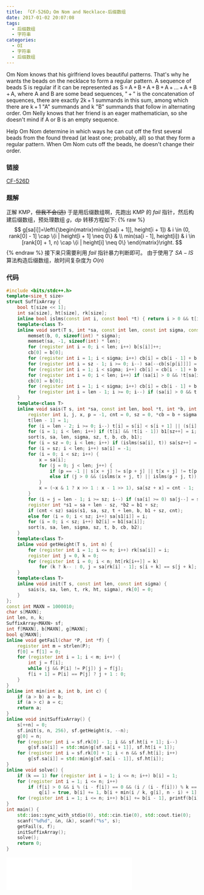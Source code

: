 ```yaml
---
title: 「CF-526D」Om Nom and Necklace-后缀数组
date: 2017-01-02 20:07:08
tags:
  - 后缀数组
  - 字符串
categories:
  - OI
  - 字符串
  - 后缀数组
---
```

Om Nom knows that his girlfriend loves beautiful patterns. That's why he wants the beads on the necklace to form a regular pattern. A sequence of beads S is regular if it can be represented as S = A + B + A + B + A + ... + A + B + A, where A and B are some bead sequences, " + " is the concatenation of sequences, there are exactly 2k + 1 summands in this sum, among which there are k + 1 "A" summands and k "B" summands that follow in alternating order. Om Nelly knows that her friend is an eager mathematician, so she doesn't mind if A or B is an empty sequence.
<!-- more -->
Help Om Nom determine in which ways he can cut off the first several beads from the found thread (at least one; probably, all) so that they form a regular pattern. When Om Nom cuts off the beads, he doesn't change their order.
### 链接
[CF-526D](http://codeforces.com/problemset/problem/526/D)
### 题解
正解 KMP，~~但我不会(逃)~~
于是用后缀数组啊，先跑出 KMP 的 $fail$ 指针，然后构建后缀数组，预处理数组 $g$，$dp$ 转移方程如下:
{% raw %}$$
g[sa[i]]=\left\{\begin{matrix}min(g[sa[i + 1]], height[i + 1])
 & i \in (0, rank[0] - 1] \cap \{i | height[i + 1] \neq  0\}  & \\ min(sa[i - 1], height[i])
 & i \in [rank[0] + 1, n) \cap \{i | height[i] \neq  0\}
\end{matrix}\right.
$${% endraw %}
接下来只需要利用 $fail$ 指针暴力判断即可。
由于使用了 $SA-IS$ 算法构造后缀数组，故时间复杂度为 $O(n)$
### 代码
``` cpp
#include <bits/stdc++.h>
template<size_t size>
struct SuffixArray {
    bool t[size << 1];
    int sa[size], ht[size], rk[size];
    inline bool islms(const int i, const bool *t) { return i > 0 && t[i] && !t[i - 1]; }
    template<class T>
    inline void sort(T s, int *sa, const int len, const int sigma, const int sz, bool *t, int *b, int *cb, int *p) {
        memset(b, 0, sizeof(int) * sigma);
        memset(sa, -1, sizeof(int) * len);
        for (register int i = 0; i < len; i++) b[s[i]]++;
        cb[0] = b[0];
        for (register int i = 1; i < sigma; i++) cb[i] = cb[i - 1] + b[i];
        for (register int i = sz - 1; i >= 0; i--) sa[--cb[s[p[i]]]] = p[i];
        for (register int i = 1; i < sigma; i++) cb[i] = cb[i - 1] + b[i - 1];
        for (register int i = 0; i < len; i++) if (sa[i] > 0 && !t[sa[i] - 1]) sa[cb[s[sa[i] - 1]]++] = sa[i] - 1;
        cb[0] = b[0];
        for (register int i = 1; i < sigma; i++) cb[i] = cb[i - 1] + b[i];
        for (register int i = len - 1; i >= 0; i--) if (sa[i] > 0 && t[sa[i] - 1]) sa[--cb[s[sa[i] - 1]]] = sa[i] - 1;
    }
    template<class T>
    inline void sais(T s, int *sa, const int len, bool *t, int *b, int *b1, const int sigma) {
        register int i, j, x, p = -1, cnt = 0, sz = 0, *cb = b + sigma;
        t[len - 1] = 1;
        for (i = len - 2; i >= 0; i--) t[i] = s[i] < s[i + 1] || (s[i] == s[i + 1] && t[i + 1]);
        for (i = 1; i < len; i++) if (t[i] && !t[i - 1]) b1[sz++] = i;
        sort(s, sa, len, sigma, sz, t, b, cb, b1);
        for (i = sz = 0; i < len; i++) if (islms(sa[i], t)) sa[sz++] = sa[i];
        for (i = sz; i < len; i++) sa[i] = -1;
        for (i = 0; i < sz; i++) {
            x = sa[i];
            for (j = 0; j < len; j++) {
                if (p == -1 || s[x + j] != s[p + j] || t[x + j] != t[p + j]) { cnt++, p = x; break; }
                else if (j > 0 && (islms(x + j, t) || islms(p + j, t))) break;
            }
            x = (~x & 1 ? x >> 1 : x - 1 >> 1), sa[sz + x] = cnt - 1;
        }
        for (i = j = len - 1; i >= sz; i--) if (sa[i] >= 0) sa[j--] = sa[i];
        register int *s1 = sa + len - sz, *b2 = b1 + sz;
        if (cnt < sz) sais(s1, sa, sz, t + len, b, b1 + sz, cnt);
        else for (i = 0; i < sz; i++) sa[s1[i]] = i;
        for (i = 0; i < sz; i++) b2[i] = b1[sa[i]];
        sort(s, sa, len, sigma, sz, t, b, cb, b2);
    }
    template<class T>
    inline void getHeight(T s, int n) {
        for (register int i = 1; i <= n; i++) rk[sa[i]] = i;
        register int j = 0, k = 0;
        for (register int i = 0; i < n; ht[rk[i++]] = k)
            for (k ? k-- : 0, j = sa[rk[i] - 1]; s[i + k] == s[j + k]; k++);
    }
    template<class T>
    inline void init(T s, const int len, const int sigma) {
        sais(s, sa, len, t, rk, ht, sigma), rk[0] = 0;
    }
};
const int MAXN = 1000010;
char s[MAXN];
int len, n, k;
SuffixArray<MAXN> sf;
int f[MAXN], b[MAXN], g[MAXN];
bool q[MAXN];
inline void getFail(char *P, int *f) {
    register int m = strlen(P);
    f[0] = f[1] = 0;
    for (register int i = 1; i < m; i++) {
        int j = f[i];
        while (j && P[i] != P[j]) j = f[j];
        f[i + 1] = P[i] == P[j] ? j + 1 : 0;
    }
}
inline int min(int a, int b, int c) {
    if (a > b) a = b;
    if (a > c) a = c;
    return a;
}
inline void initSuffixArray() {
    s[++n] = 0;
    sf.init(s, n, 256), sf.getHeight(s, --n);
    g[0] = n;
    for (register int i = sf.rk[0] - 1; i && sf.ht[i + 1]; i--)
        g[sf.sa[i]] = std::min(g[sf.sa[i + 1]], sf.ht[i + 1]);
    for (register int i = sf.rk[0] + 1; i < n && sf.ht[i]; i++)
        g[sf.sa[i]] = std::min(g[sf.sa[i - 1]], sf.ht[i]);
}
inline void solve() {
    if (k == 1) for (register int i = 1; i <= n; i++) b[i] = 1;
    for (register int i = 1; i <= n; i++)
        if (f[i] > 0 && i % (i - f[i]) == 0 && (i / (i - f[i])) % k == 0)
            q[i] = true, b[i] += 1, b[i + min(i / k, g[i], n - i) + 1] -= 1;
    for (register int i = 1; i <= n; i++) b[i] += b[i - 1], printf(b[i] ? "1" : "0");
}
int main() {
    std::ios::sync_with_stdio(0), std::cin.tie(0), std::cout.tie(0);
    scanf("%d%d", &n, &k), scanf("%s", s);
    getFail(s, f);
    initSuffixArray();
    solve();
    return 0;
}
```
<iframe frameborder="no" border="0" marginwidth="0" marginheight="0" width=330 height=86 src="//music.163.com/outchain/player?type=2&id=869390&auto=1&height=66"></iframe>
